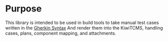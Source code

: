 # Purpose

This library is intended to be used in build tools to take manual test cases written in the [Gherkin Syntax](https://cucumber.io/docs/gherkin/)
And render them into the KiwiTCMS, handling cases, plans, component mapping, and attachments.